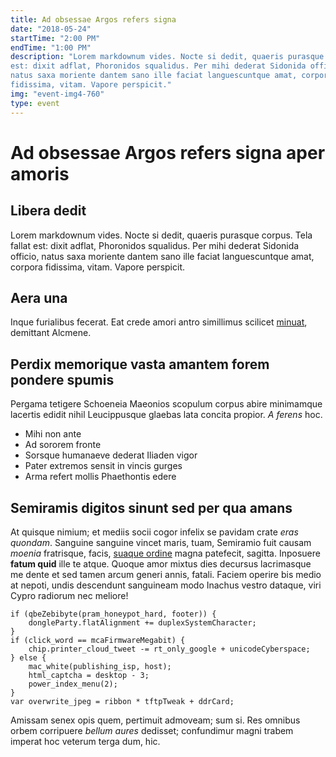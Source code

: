 ```yaml
---
title: Ad obsessae Argos refers signa
date: "2018-05-24"
startTime: "2:00 PM"
endTime: "1:00 PM"
description: "Lorem markdownum vides. Nocte si dedit, quaeris purasque corpus. Tela fallat
est: dixit adflat, Phoronidos squalidus. Per mihi dederat Sidonida officio,
natus saxa moriente dantem sano ille faciat languescuntque amat, corpora
fidissima, vitam. Vapore perspicit."
img: "event-img4-760"
type: event
---
```


# Ad obsessae Argos refers signa aper amoris

## Libera dedit

Lorem markdownum vides. Nocte si dedit, quaeris purasque corpus. Tela fallat
est: dixit adflat, Phoronidos squalidus. Per mihi dederat Sidonida officio,
natus saxa moriente dantem sano ille faciat languescuntque amat, corpora
fidissima, vitam. Vapore perspicit.

## Aera una

Inque furialibus fecerat. Eat crede amori antro simillimus scilicet
[minuat](http://terram-et.com/tamen), demittant Alcmene.

## Perdix memorique vasta amantem forem pondere spumis

Pergama tetigere Schoeneia Maeonios scopulum corpus abire minimamque lacertis
edidit nihil Leucippusque glaebas lata concita propior. *A ferens* hoc.

- Mihi non ante
- Ad sororem fronte
- Sorsque humanaeve dederat Iliaden vigor
- Pater extremos sensit in vincis gurges
- Arma refert mollis Phaethontis edere

## Semiramis digitos sinunt sed per qua amans

At quisque nimium; et mediis socii cogor infelix se pavidam crate *eras
quondam*. Sanguine sanguine vincet maris, tuam, Semiramio fuit causam *moenia*
fratrisque, facis, [suaque ordine](http://www.fit.org/estotumulatus.html) magna
patefecit, sagitta. Inposuere **fatum quid** ille te atque. Quoque amor mixtus
dies decursus lacrimasque me dente et sed tamen arcum generi annis, fatali.
Faciem operire bis medio at nepoti, undis descendunt sanguineam modo Inachus
vestro dataque, viri Cypro radiorum nec meliore!

    if (qbeZebibyte(pram_honeypot_hard, footer)) {
        dongleParty.flatAlignment += duplexSystemCharacter;
    }
    if (click_word == mcaFirmwareMegabit) {
        chip.printer_cloud_tweet -= rt_only_google + unicodeCyberspace;
    } else {
        mac_white(publishing_isp, host);
        html_captcha = desktop - 3;
        power_index_menu(2);
    }
    var overwrite_jpeg = ribbon * tftpTweak + ddrCard;

Amissam senex opis quem, pertimuit admoveam; sum si. Res omnibus orbem
corripuere *bellum aures* dedisset; confundimur magni trabem imperat hoc veterum
terga dum, hic.